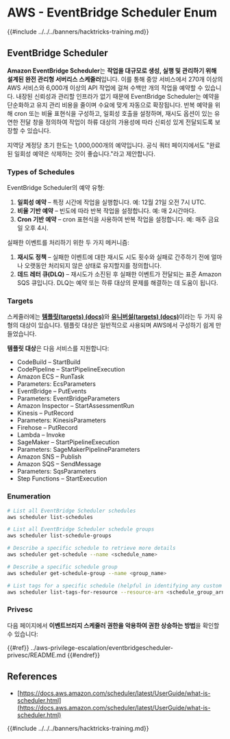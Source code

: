 # AWS - EventBridge Scheduler Enum

{{#include ../../../banners/hacktricks-training.md}}

## EventBridge Scheduler

**Amazon EventBridge Scheduler**는 **작업을 대규모로 생성, 실행 및 관리하기 위해 설계된 완전 관리형 서버리스 스케줄러**입니다. 이를 통해 중앙 서비스에서 270개 이상의 AWS 서비스와 6,000개 이상의 API 작업에 걸쳐 수백만 개의 작업을 예약할 수 있습니다. 내장된 신뢰성과 관리할 인프라가 없기 때문에 EventBridge Scheduler는 예약을 단순화하고 유지 관리 비용을 줄이며 수요에 맞게 자동으로 확장됩니다. 반복 예약을 위해 cron 또는 비율 표현식을 구성하고, 일회성 호출을 설정하며, 재시도 옵션이 있는 유연한 전달 창을 정의하여 작업이 하류 대상의 가용성에 따라 신뢰성 있게 전달되도록 보장할 수 있습니다.

지역당 계정당 초기 한도는 1,000,000개의 예약입니다. 공식 쿼터 페이지에서도 "완료된 일회성 예약은 삭제하는 것이 좋습니다."라고 제안합니다.

### Types of Schedules

EventBridge Scheduler의 예약 유형:

1. **일회성 예약** – 특정 시간에 작업을 실행합니다. 예: 12월 21일 오전 7시 UTC.
2. **비율 기반 예약** – 빈도에 따라 반복 작업을 설정합니다. 예: 매 2시간마다.
3. **Cron 기반 예약** – cron 표현식을 사용하여 반복 작업을 설정합니다. 예: 매주 금요일 오후 4시.

실패한 이벤트를 처리하기 위한 두 가지 메커니즘:

1. **재시도 정책** – 실패한 이벤트에 대한 재시도 시도 횟수와 실패로 간주하기 전에 얼마나 오랫동안 처리되지 않은 상태로 유지할지를 정의합니다.
2. **데드 레터 큐(DLQ)** – 재시도가 소진된 후 실패한 이벤트가 전달되는 표준 Amazon SQS 큐입니다. DLQ는 예약 또는 하류 대상의 문제를 해결하는 데 도움이 됩니다.

### Targets

스케줄러에는 [**템플릿(targets) (docs)**](https://docs.aws.amazon.com/scheduler/latest/UserGuide/managing-targets-templated.html)와 [**유니버설(targets) (docs)**](https://docs.aws.amazon.com/scheduler/latest/UserGuide/managing-targets-universal.html)이라는 두 가지 유형의 대상이 있습니다. 템플릿 대상은 일반적으로 사용되며 AWS에서 구성하기 쉽게 만들었습니다.

**템플릿 대상**은 다음 서비스를 지원합니다:

- CodeBuild – StartBuild
- CodePipeline – StartPipelineExecution
- Amazon ECS – RunTask
- Parameters: EcsParameters
- EventBridge – PutEvents
- Parameters: EventBridgeParameters
- Amazon Inspector – StartAssessmentRun
- Kinesis – PutRecord
- Parameters: KinesisParameters
- Firehose – PutRecord
- Lambda – Invoke
- SageMaker – StartPipelineExecution
- Parameters: SageMakerPipelineParameters
- Amazon SNS – Publish
- Amazon SQS – SendMessage
- Parameters: SqsParameters
- Step Functions – StartExecution

### Enumeration
```bash
# List all EventBridge Scheduler schedules
aws scheduler list-schedules

# List all EventBridge Scheduler schedule groups
aws scheduler list-schedule-groups

# Describe a specific schedule to retrieve more details
aws scheduler get-schedule --name <schedule_name>

# Describe a specific schedule group
aws scheduler get-schedule-group --name <group_name>

# List tags for a specific schedule (helpful in identifying any custom tags or permissions)
aws scheduler list-tags-for-resource --resource-arn <schedule_group_arn>
```
### Privesc

다음 페이지에서 **이벤트브리지 스케줄러 권한을 악용하여 권한 상승하는 방법**을 확인할 수 있습니다:

{{#ref}}
../aws-privilege-escalation/eventbridgescheduler-privesc/README.md
{{#endref}}

## References

- [https://docs.aws.amazon.com/scheduler/latest/UserGuide/what-is-scheduler.html](https://docs.aws.amazon.com/scheduler/latest/UserGuide/what-is-scheduler.html)

{{#include ../../../banners/hacktricks-training.md}}
